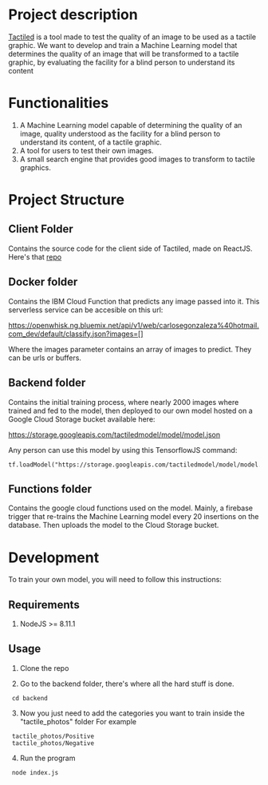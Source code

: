 # Project description

[Tactiled](https://tactiled.firebaseapp.com/) is a tool made to test the quality of an image to be used as a tactile graphic. We want to develop and train a Machine Learning model that determines the quality of an image that will be transformed to a tactile graphic, by evaluating the facility for a blind person to understand its content

# Functionalities
1. A Machine Learning model capable of determining the quality of an image, quality understood as the facility for a blind person to understand its content, of a tactile graphic. 
2. A tool for users to test their own images. 
3. A small search engine that provides good images to transform to tactile graphics.

# Project Structure


## Client Folder

Contains the source code for the client side of Tactiled, made on ReactJS. Here's that [repo](https://github.com/cegonzalv/tactileFinderClient)

## Docker folder

Contains the IBM Cloud Function that predicts any image passed into it. This serverless service can be accesible on this url: 

https://openwhisk.ng.bluemix.net/api/v1/web/carlosegonzaleza%40hotmail.com_dev/default/classify.json?images=[]

Where the images parameter contains an array of images to predict. They can be urls or buffers.

## Backend folder

Contains the initial training process, where nearly 2000 images where trained and fed to the model, then deployed to our own model hosted on a Google Cloud Storage bucket available here:

https://storage.googleapis.com/tactiledmodel/model/model.json

Any person can use this model by using this TensorflowJS command:

```
tf.loadModel("https://storage.googleapis.com/tactiledmodel/model/model.json")
```

## Functions folder

Contains the google cloud functions used on the model. Mainly, a firebase trigger that re-trains the Machine Learning model every 20 insertions on the database. Then uploads the model to the Cloud Storage bucket.

# Development

To train your own model, you will need to follow this instructions:

## Requirements

1. NodeJS >= 8.11.1

## Usage 

1. Clone the repo

2. Go to the backend folder, there's where all the hard stuff is done.
```
 cd backend
```

3. Now you just need to add the categories you want to train inside the "tactile_photos" folder 
For example
```
 tactile_photos/Positive
 tactile_photos/Negative
```
4. Run the program
```
 node index.js
```
